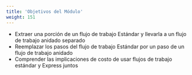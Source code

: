 ```yaml
---
title: 'Objetivos del Módulo'
weight: 151
---
```


- Extraer una porción de un flujo de trabajo Estándar y llevarla a un flujo de trabajo anidado separado
- Reemplazar los pasos del flujo de trabajo Estándar por un paso de un flujo de trabajo anidado
- Comprender las implicaciones de costo de usar flujos de trabajo estándar y Express juntos
